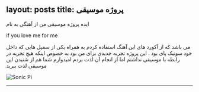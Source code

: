 layout: posts
title: پروژه موسیقی 
-------------------------------

ایده پروژه موسیقی من از آهنگی به نام

if you love me for me

می باشد که از آکورد های این آهنگ استفاده کردم به همراه یکی از سمپل هایی که داخل خود سونیک پای بود . این پروژه تجربه جدیدی برای من  بود به خصوص اینکه هیچ تجربه در رابطه با موسیقی نداشتم اما از انجام آن لذت بردم امیدوارم شما هم از شنیدن این موسیقی لذت ببرید 

![Sonic Pi](https://soundcloud.com/aysa-mayahinia/sonic-pi/s-cOB6tQAC96xhttps://soundcloud.com/aysa-mayahinia/sonic-pi/s-cOB6tQAC96x)

---
